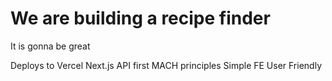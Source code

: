 # We are building a recipe finder

It is gonna be great

Deploys to Vercel
Next.js
API first
MACH principles
Simple FE
User Friendly
